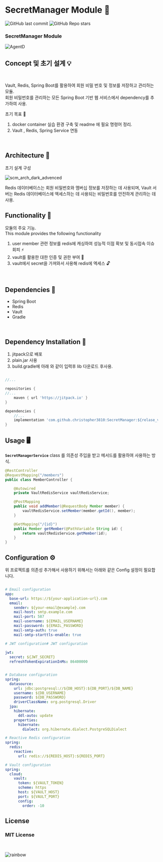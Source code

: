 # **SecretManager Module** 🤫

![GitHub last commit](https://img.shields.io/github/last-commit/christopher3810/SecretManager?style=flat-square) ![GitHub Repo stars](https://img.shields.io/github/stars/christopher3810/SecretManager?style=flat-square)


### SecretManager Module

![AgentD](https://user-images.githubusercontent.com/61622657/229942766-5c32b211-174d-490c-b7f1-7a06ccbead89.jpg)



## **Concept 및 초기 설계** 💡
<br>

Vault, Redis, Spring Boot를 활용하여 회원 비밀 번호 및 정보를 저장하고 관리하는 모듈.\
회원 비밀번호를 관리하는 모든 Spring Boot 기반 웹 서비스에서 dependency를 추가하여 사용.

초기 목표 🎯
1. docker container 실습 환경 구축 및 readme 에 필요 명령어 정리.
2. Vault , Redis, Spring Service 연동

<br>

## **Architecture**  📐


초기 설계 구성

![scm_arch_dark_advenced](https://user-images.githubusercontent.com/61622657/225190246-7a2544a0-ea1e-4503-ae0e-9cf99ec1a800.png)


Redis 데이터베이스는 회원 비밀번호와 멤버십 정보를 저장하는 데 사용되며, Vault 서버는 Redis 데이터베이스에 액세스하는 데 사용되는 비밀번호를 안전하게 관리하는 데 사용.

## **Functionality** 🔧

모듈의 주요 기능.\
This module provides the following functionality

1. user member 관련 정보를 redis에 캐싱하여 성능적 이점 확보 및 동시접속 이슈 회피 ⚡
2. vault를 활용한 대한 인증 및 권한 부여 🔑
3. vault에서 secret을 가져와서 사용해 redis에 엑세스 🔓

<br>

## **Dependencies** 🔗

- Spring Boot
- Redis
- Vault
- Gradle

<br>

## Dependency Installation 💾

1. jitpack으로 배포
2. plain.jar 사용
3. build.gradle에 아래 와 같이 입력후 lib 다운로드 후사용.


```gradle

//...

repositories {
//...
    maven { url 'https://jitpack.io' }
}

dependencies {
    //...
    implementation 'com.github.christopher3810:SecretManager:${relase_version}:plain'
}

```

## **Usage** 🖥️

**`SecretManagerService`** class 를 의존성 주입을 받고 메서드를 활용하여 사용하는 방식.



```java
@RestController
@RequestMapping("/members")
public class MemberController {

    @Autowired
    private VaultRedisService vaultRedisService;

    @PostMapping
    public void addMember(@RequestBody Member member) {
        vaultRedisService.setMember(member.getId(), member);
    }

    @GetMapping("/{id}")
    public Member getMember(@PathVariable String id) {
        return vaultRedisService.getMember(id);
    }
}

```

## **Configuration** ⚙️

위 프로젝트를 의존성 추가해서 사용하기 위해서는 아래와 같은 Config 설정이 필요합니다.

```yaml

# Email configuration
app:
  base-url: https://${your-application-url}.com
  email:
    sender: ${your-email@example}.com
    mail-host: smtp.example.com
    mail-port: 587
    mail-username: ${EMAIL_USERNAME}
    mail-password: ${EMAIL_PASSWORD}
    mail-smtp-auth: true
    mail-smtp-starttls-enable: true

# JWT configuration# JWT configuration
    
jwt:
  secret: ${JWT_SECRET}
  refreshTokenExpirationInMs: 86400000


# Database configuration
spring:
  datasource:
    url: jdbc:postgresql://${DB_HOST}:${DB_PORT}/${DB_NAME}
    username: ${DB_USERNAME}
    password: ${DB_PASSWORD}
    driverClassName: org.postgresql.Driver
  jpa:
    hibernate:
      ddl-auto: update
    properties:
      hibernate:
        dialect: org.hibernate.dialect.PostgreSQLDialect

# Reactive Redis configuration
spring:
  redis:
    reactive:
      url: redis://${REDIS_HOST}:${REDIS_PORT}

# Vault configuration
spring:
  cloud:
    vault:
      token: ${VAULT_TOKEN}
      scheme: https
      host: ${VAULT_HOST}
      port: ${VAULT_PORT}
      config:
        order: -10

```

## License

### MIT License

<br>

![rainbow](https://media.tenor.com/S-TQKsUL38YAAAAC/rainbow-spongebob.gif)
